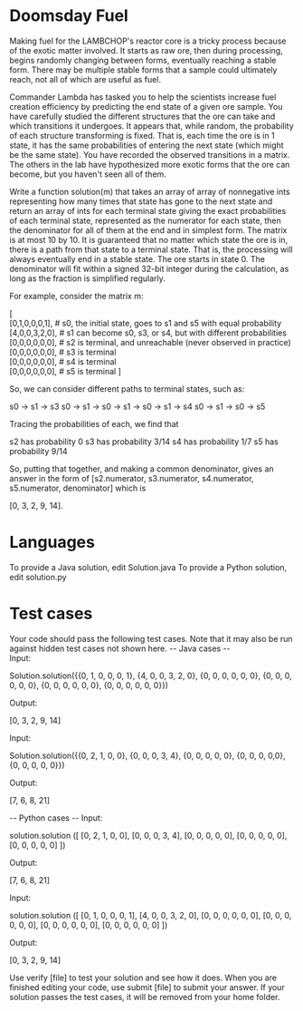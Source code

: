 Doomsday Fuel
=============


Making fuel for the LAMBCHOP's reactor core is a tricky process because of the exotic matter involved. It starts as raw ore, then during processing, begins randomly changing between forms, eventually reaching a stable form. There may be multiple stable forms that a sample could ultimately reach, not all of which are useful as fuel. 

Commander Lambda has tasked you to help the scientists increase fuel creation efficiency by predicting the end state of a given ore sample. You have carefully studied the different structures that the ore can take and which transitions it undergoes. It appears that, while random, the probability of each structure transforming is fixed. That is, each time the ore is in 1 state, it has the same probabilities of entering the next state (which might be the same state).  You have recorded the observed transitions in a matrix. The others in the lab have hypothesized more exotic forms that the ore can become, but you haven't seen all of them.

Write a function solution(m) that takes an array of array of nonnegative ints representing how many times that state has gone to the next state and return an array of ints for each terminal state giving the exact probabilities of each terminal state, represented as the numerator for each state, then the denominator for all of them at the end and in simplest form. The matrix is at most 10 by 10. It is guaranteed that no matter which state the ore is in, there is a path from that state to a terminal state. That is, the processing will always eventually end in a stable state. The ore starts in state 0. The denominator will fit within a signed 32-bit integer during the calculation, as long as the fraction is simplified regularly. 

For example, consider the matrix m:

[  
[0,1,0,0,0,1],  # s0, the initial state, goes to s1 and s5 with equal probability  
[4,0,0,3,2,0],  # s1 can become s0, s3, or s4, but with different probabilities  
[0,0,0,0,0,0],  # s2 is terminal, and unreachable (never observed in practice)  
[0,0,0,0,0,0],  # s3 is terminal  
[0,0,0,0,0,0],  # s4 is terminal  
[0,0,0,0,0,0],  # s5 is terminal
]

So, we can consider different paths to terminal states, such as:

s0 -> s1 -> s3
s0 -> s1 -> s0 -> s1 -> s0 -> s1 -> s4
s0 -> s1 -> s0 -> s5

Tracing the probabilities of each, we find that

s2 has probability 0
s3 has probability 3/14
s4 has probability 1/7
s5 has probability 9/14

So, putting that together, and making a common denominator, gives an answer in the form of
[s2.numerator, s3.numerator, s4.numerator, s5.numerator, denominator] which is

[0, 3, 2, 9, 14].

Languages
=========
To provide a Java solution, edit Solution.java
To provide a Python solution, edit solution.py

Test cases
==========
Your code should pass the following test cases.
Note that it may also be run against hidden test cases not shown here.
-- Java cases --        
Input:

Solution.solution({{0, 1, 0, 0, 0, 1}, {4, 0, 0, 3, 2, 0}, {0, 0, 0, 0, 0, 0}, {0, 0, 0, 0, 0, 0}, {0, 0, 0, 0, 0, 0}, {0, 0, 0, 0, 0, 0}})

Output:
    
[0, 3, 2, 9, 14]
			
Input:

Solution.solution({{0, 2, 1, 0, 0}, {0, 0, 0, 3, 4}, {0, 0, 0, 0, 0}, {0, 0, 0, 0,0}, {0, 0, 0, 0, 0}})

Output:

[7, 6, 8, 21]

-- Python cases -- 
Input:

solution.solution
([
[0, 2, 1, 0, 0], 
[0, 0, 0, 3, 4], 
[0, 0, 0, 0, 0], 
[0, 0, 0, 0, 0], 
[0, 0, 0, 0, 0]
])

Output:

[7, 6, 8, 21]

Input:

solution.solution
([
[0, 1, 0, 0, 0, 1], 
[4, 0, 0, 3, 2, 0], 
[0, 0, 0, 0, 0, 0], 
[0, 0, 0, 0, 0, 0], 
[0, 0, 0, 0, 0, 0], 
[0, 0, 0, 0, 0, 0]
])

Output:

[0, 3, 2, 9, 14]

Use verify [file] to test your solution and see how it does. When you are finished editing your code, use submit [file] to submit your answer. If your solution passes the test cases, it will be removed from your home folder.